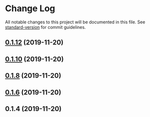 # Change Log

All notable changes to this project will be documented in this file. See [standard-version](https://github.com/conventional-changelog/standard-version) for commit guidelines.

<a name="0.1.12"></a>
## [0.1.12](https://github.com/jxiaox/cryptocurrency-address-checker/compare/v0.1.10...v0.1.12) (2019-11-20)



<a name="0.1.10"></a>
## [0.1.10](https://github.com/jxiaox/cryptocurrency-address-checker/compare/v0.1.8...v0.1.10) (2019-11-20)



<a name="0.1.8"></a>
## [0.1.8](https://github.com/jxiaox/cryptocurrency-address-checker/compare/v0.1.6...v0.1.8) (2019-11-20)



<a name="0.1.6"></a>
## [0.1.6](https://github.com/jxiaox/cryptocurrency-address-checker/compare/v0.1.4...v0.1.6) (2019-11-20)



<a name="0.1.4"></a>
## 0.1.4 (2019-11-20)
